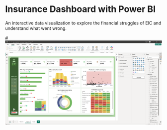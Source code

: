 # Insurance Dashboard with Power BI

An interactive data visualization to explore the financial struggles of EIC and understand what went wrong.

#![alt text](<insurance dashboard powerbi-1.png>)